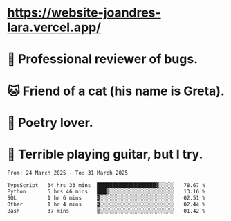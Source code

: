 # https://website-joandres-lara.vercel.app/
# 🐛 Professional reviewer of bugs.
# 🐱 Friend of a cat (his name is Greta).
# 📜 Poetry lover.
# 🎸 Terrible playing guitar, but I try.

<!--START_SECTION:waka-->

```txt
From: 24 March 2025 - To: 31 March 2025

TypeScript   34 hrs 33 mins  ███████████████████▓░░░░░   78.67 %
Python       5 hrs 46 mins   ███▒░░░░░░░░░░░░░░░░░░░░░   13.16 %
SQL          1 hr 6 mins     ▓░░░░░░░░░░░░░░░░░░░░░░░░   02.51 %
Other        1 hr 4 mins     ▓░░░░░░░░░░░░░░░░░░░░░░░░   02.44 %
Bash         37 mins         ▒░░░░░░░░░░░░░░░░░░░░░░░░   01.42 %
```

<!--END_SECTION:waka-->
